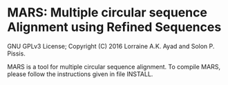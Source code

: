 MARS: Multiple circular sequence Alignment using Refined Sequences
===

GNU GPLv3 License; Copyright (C) 2016 Lorraine A.K. Ayad and Solon P. Pissis.

MARS is a tool for multiple circular sequence alignment. To compile MARS, please follow the instructions given in file INSTALL.

